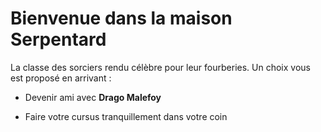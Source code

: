 # Bienvenue dans la maison **Serpentard**

La classe des sorciers rendu célèbre pour leur fourberies.
Un choix vous est proposé en arrivant :

* Devenir ami avec **Drago Malefoy**

* Faire votre cursus tranquillement dans votre coin

